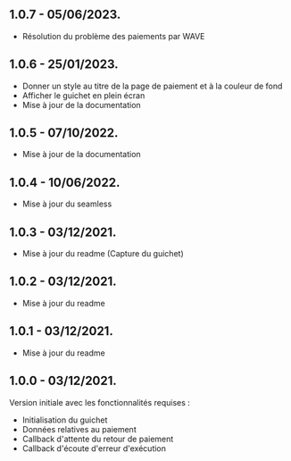 ## 1.0.7 - 05/06/2023.
* Résolution du problème des paiements par WAVE

## 1.0.6 - 25/01/2023.
* Donner un style au titre de la page de paiement et à la couleur de fond
* Afficher le guichet en plein écran
* Mise à jour de la documentation

## 1.0.5 - 07/10/2022.
* Mise à jour de la documentation

## 1.0.4 - 10/06/2022.
* Mise à jour du seamless

## 1.0.3 - 03/12/2021.
* Mise à jour du readme (Capture du guichet)

## 1.0.2 - 03/12/2021.
* Mise à jour du readme

## 1.0.1 - 03/12/2021.
* Mise à jour du readme

## 1.0.0 - 03/12/2021.
Version initiale avec les fonctionnalités requises :
* Initialisation du guichet
* Données relatives au paiement
* Callback d'attente du retour de paiement
* Callback d'écoute d'erreur d'exécution